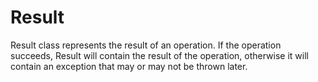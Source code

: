 # Result
Result class represents the result of an operation. If the operation succeeds, Result will contain the result of the operation, otherwise it will contain an exception that may or may not be thrown later.
